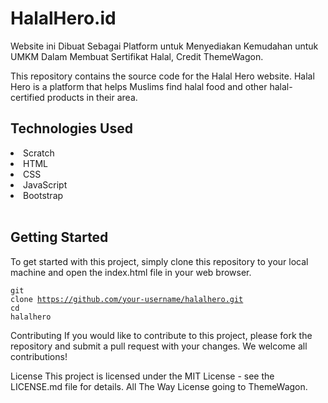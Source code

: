 # HalalHero.id
Website ini Dibuat Sebagai Platform untuk Menyediakan Kemudahan untuk UMKM Dalam Membuat Sertifikat Halal, Credit ThemeWagon.

This repository contains the source code for the Halal Hero website. Halal Hero is a platform that helps Muslims find halal food and other halal-certified products in their area.

## Technologies Used

<li> Scratch </li>
<li> HTML </li>
<li> CSS </li>
<li> JavaScript </li>
<li> Bootstrap </li><br>

## Getting Started
To get started with this project, simply clone this repository to your local machine and open the index.html file in your web browser.

<code class="!whitespace-pre hljs language-bash">git <span class="hljs-built_in">clone</span> https://github.com/your-username/halalhero.git </code>
<code class="!whitespace-pre hljs language-bash"><span class="hljs-built_in">cd</span> halalhero </code>


Contributing
If you would like to contribute to this project, please fork the repository and submit a pull request with your changes. We welcome all contributions!

License
This project is licensed under the MIT License - see the LICENSE.md file for details.
All The Way License going to ThemeWagon.
